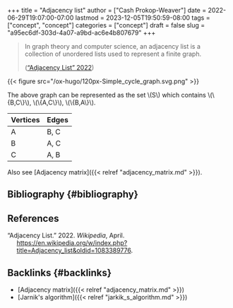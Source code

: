 +++
title = "Adjacency list"
author = ["Cash Prokop-Weaver"]
date = 2022-06-29T19:07:00-07:00
lastmod = 2023-12-05T19:50:59-08:00
tags = ["concept", "concept"]
categories = ["concept"]
draft = false
slug = "a95ec6df-303d-4a07-a9bd-ac6e4b807679"
+++

> In graph theory and computer science, an adjacency list is a collection of unordered lists used to represent a finite graph.
>
> (<a href="#citeproc_bib_item_1">“Adjacency List” 2022</a>)

{{< figure src="/ox-hugo/120px-Simple_cycle_graph.svg.png" >}}

The above graph can be represented as the set \\(S\\) which contains \\(\\{B,C\\}\\), \\(\\{A,C\\}\\), \\(\\{B,A\\}\\).

| Vertices | Edges |
|----------|-------|
| A        | B, C  |
| B        | A, C  |
| C        | A, B  |

Also see [Adjacency matrix]({{< relref "adjacency_matrix.md" >}}).


## Bibliography {#bibliography}

## References

<style>.csl-entry{text-indent: -1.5em; margin-left: 1.5em;}</style><div class="csl-bib-body">
  <div class="csl-entry"><a id="citeproc_bib_item_1"></a>“Adjacency List.” 2022. <i>Wikipedia</i>, April. <a href="https://en.wikipedia.org/w/index.php?title=Adjacency_list&oldid=1083389776">https://en.wikipedia.org/w/index.php?title=Adjacency_list&#38;oldid=1083389776</a>.</div>
</div>


## Backlinks {#backlinks}

-   [Adjacency matrix]({{< relref "adjacency_matrix.md" >}})
-   [Jarnik's algorithm]({{< relref "jarkik_s_algorithm.md" >}})
